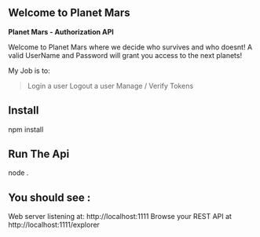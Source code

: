 ## Welcome to Planet Mars

**Planet Mars - Authorization API**

Welcome to Planet Mars where we decide who survives and who doesnt! 
A valid UserName and Password will grant you access to the next planets! 

My Job is to:
>Login a user
>Logout a user
>Manage / Verify Tokens



## Install 
npm install 

## Run The Api 
node . 

## You should see :

Web server listening at: http://localhost:1111
Browse your REST API at http://localhost:1111/explorer

